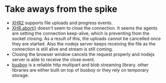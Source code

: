 # Take aways from the spike

- [XHR2](https://www.w3.org/TR/2012/WD-XMLHttpRequest-20120117/) supports file uploads and progress events.
- [XHR.abort()](https://www.w3.org/TR/2012/WD-XMLHttpRequest-20120117/#the-abort-method) doesn't seem to close the connection. It seems the agents are setting the connection keep-alive, which is preventing from the socket closing. As a result of this, the uploads cannot be cancelled once they are started. Also the nodejs server keeps receiving the file as the connection is still alive and stream is still coming.
- Closing the browser window cancels the request properly and nodejs server is able to receive the close event.
- [busboy](https://github.com/mscdex/busboy) is a reliable http multipart and blob streaming library. other libraries are either built on top of busboy or they rely on temporary storage.
